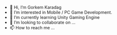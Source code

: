 - 👋 Hi, I’m Gorkem Karadag
- 👀 I’m interested in Mobile / PC Game Development.
- 🌱 I’m currently learning Unity Gaming Engine
- 💞️ I’m looking to collaborate on ...
- 📫 How to reach me ...

<!---
ZisqoO/ZisqoO is a ✨ special ✨ repository because its `README.md` (this file) appears on your GitHub profile.
You can click the Preview link to take a look at your changes.
--->
